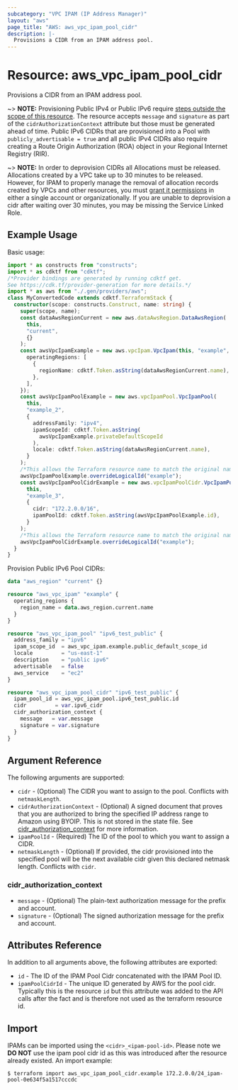 ```yaml
---
subcategory: "VPC IPAM (IP Address Manager)"
layout: "aws"
page_title: "AWS: aws_vpc_ipam_pool_cidr"
description: |-
  Provisions a CIDR from an IPAM address pool.
---
```


# Resource: aws_vpc_ipam_pool_cidr

Provisions a CIDR from an IPAM address pool.

~> **NOTE:** Provisioning Public IPv4 or Public IPv6 require [steps outside the scope of this resource](https://docs.aws.amazon.com/AWSEC2/latest/UserGuide/ec2-byoip.html#prepare-for-byoip). The resource accepts `message` and `signature` as part of the `cidrAuthorizationContext` attribute but those must be generated ahead of time. Public IPv6 CIDRs that are provisioned into a Pool with `publicly_advertisable = true` and all public IPv4 CIDRs also require creating a Route Origin Authorization (ROA) object in your Regional Internet Registry (RIR).

~> **NOTE:** In order to deprovision CIDRs all Allocations must be released. Allocations created by a VPC take up to 30 minutes to be released. However, for IPAM to properly manage the removal of allocation records created by VPCs and other resources, you must [grant it permissions](https://docs.aws.amazon.com/vpc/latest/ipam/choose-single-user-or-orgs-ipam.html) in
either a single account or organizationally. If you are unable to deprovision a cidr after waiting over 30 minutes, you may be missing the Service Linked Role.

## Example Usage

Basic usage:

```typescript
import * as constructs from "constructs";
import * as cdktf from "cdktf";
/*Provider bindings are generated by running cdktf get.
See https://cdk.tf/provider-generation for more details.*/
import * as aws from "./.gen/providers/aws";
class MyConvertedCode extends cdktf.TerraformStack {
  constructor(scope: constructs.Construct, name: string) {
    super(scope, name);
    const dataAwsRegionCurrent = new aws.dataAwsRegion.DataAwsRegion(
      this,
      "current",
      {}
    );
    const awsVpcIpamExample = new aws.vpcIpam.VpcIpam(this, "example", {
      operatingRegions: [
        {
          regionName: cdktf.Token.asString(dataAwsRegionCurrent.name),
        },
      ],
    });
    const awsVpcIpamPoolExample = new aws.vpcIpamPool.VpcIpamPool(
      this,
      "example_2",
      {
        addressFamily: "ipv4",
        ipamScopeId: cdktf.Token.asString(
          awsVpcIpamExample.privateDefaultScopeId
        ),
        locale: cdktf.Token.asString(dataAwsRegionCurrent.name),
      }
    );
    /*This allows the Terraform resource name to match the original name. You can remove the call if you don't need them to match.*/
    awsVpcIpamPoolExample.overrideLogicalId("example");
    const awsVpcIpamPoolCidrExample = new aws.vpcIpamPoolCidr.VpcIpamPoolCidr(
      this,
      "example_3",
      {
        cidr: "172.2.0.0/16",
        ipamPoolId: cdktf.Token.asString(awsVpcIpamPoolExample.id),
      }
    );
    /*This allows the Terraform resource name to match the original name. You can remove the call if you don't need them to match.*/
    awsVpcIpamPoolCidrExample.overrideLogicalId("example");
  }
}

```

Provision Public IPv6 Pool CIDRs:

```terraform
data "aws_region" "current" {}

resource "aws_vpc_ipam" "example" {
  operating_regions {
    region_name = data.aws_region.current.name
  }
}

resource "aws_vpc_ipam_pool" "ipv6_test_public" {
  address_family = "ipv6"
  ipam_scope_id  = aws_vpc_ipam.example.public_default_scope_id
  locale         = "us-east-1"
  description    = "public ipv6"
  advertisable   = false
  aws_service    = "ec2"
}

resource "aws_vpc_ipam_pool_cidr" "ipv6_test_public" {
  ipam_pool_id = aws_vpc_ipam_pool.ipv6_test_public.id
  cidr         = var.ipv6_cidr
  cidr_authorization_context {
    message   = var.message
    signature = var.signature
  }
}
```

## Argument Reference

The following arguments are supported:

* `cidr` - (Optional) The CIDR you want to assign to the pool. Conflicts with `netmaskLength`.
* `cidrAuthorizationContext` - (Optional) A signed document that proves that you are authorized to bring the specified IP address range to Amazon using BYOIP. This is not stored in the state file. See [cidr_authorization_context](#cidr_authorization_context) for more information.
* `ipamPoolId` - (Required) The ID of the pool to which you want to assign a CIDR.
* `netmaskLength` - (Optional) If provided, the cidr provisioned into the specified pool will be the next available cidr given this declared netmask length. Conflicts with `cidr`.

### cidr_authorization_context

* `message` - (Optional) The plain-text authorization message for the prefix and account.
* `signature` - (Optional) The signed authorization message for the prefix and account.

## Attributes Reference

In addition to all arguments above, the following attributes are exported:

* `id` - The ID of the IPAM Pool Cidr concatenated with the IPAM Pool ID.
* `ipamPoolCidrId` - The unique ID generated by AWS for the pool cidr. Typically this is the resource `id` but this attribute was added to the API calls after the fact and is therefore not used as the terraform resource id.

## Import

IPAMs can be imported using the `<cidr>_<ipam-pool-id>`. Please note we **DO NOT** use the ipam pool cidr id as this was introduced after the resource already existed. An import example:

```
$ terraform import aws_vpc_ipam_pool_cidr.example 172.2.0.0/24_ipam-pool-0e634f5a1517cccdc
```

<!-- cache-key: cdktf-0.17.0-pre.15 input-4613468c522e88fbeb85db4c960baf7dd3be53f97a8d31cd30b2fce8473d8a02 -->